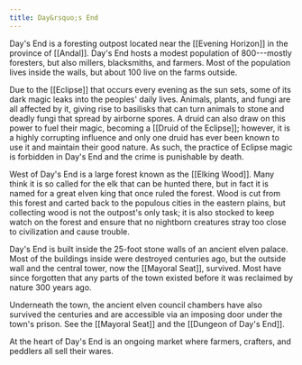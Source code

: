 ```yaml
---
title: Day&rsquo;s End
---
```


Day's End is a foresting outpost located near the [[Evening Horizon]] in the province of [[Andal]]. Day's End hosts a modest population of 800---mostly foresters, but also millers, blacksmiths, and farmers. Most of the population lives inside the walls, but about 100 live on the farms outside.

Due to the [[Eclipse]] that occurs every evening as the sun sets, some of its dark magic leaks into the peoples' daily lives. Animals, plants, and fungi are all affected by it, giving rise to basilisks that can turn animals to stone and deadly fungi that spread by airborne spores. A druid can also draw on this power to fuel their magic, becoming a [[Druid of the Eclipse]]; however, it is a highly corrupting influence and only one druid has ever been known to use it and maintain their good nature. As such, the practice of Eclipse magic is forbidden in Day's End and the crime is punishable by death.

West of Day's End is a large forest known as the [[Elking Wood]]. Many think it is so called for the elk that can be hunted there, but in fact it is named for a great elven king that once ruled the forest. Wood is cut from this forest and carted back to the populous cities in the eastern plains, but collecting wood is not the outpost's only task; it is also stocked to keep watch on the forest and ensure that no nightborn creatures stray too close to civilization and cause trouble.

Day's End is built inside the 25-foot stone walls of an ancient elven palace. Most of the buildings inside were destroyed centuries ago, but the outside wall and the central tower, now the [[Mayoral Seat]], survived. Most have since forgotten that any parts of the town existed before it was reclaimed by nature 300 years ago.

Underneath the town, the ancient elven council chambers have also survived the centuries and are accessible via an imposing door under the town's prison. See the [[Mayoral Seat]] and the [[Dungeon of Day's End]].

At the heart of Day's End is an ongoing market where farmers, crafters, and peddlers all sell their wares.

